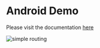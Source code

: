 # Android Demo

Please visit the documentation [here](docs/index.md)

![simple routing](https://www.graphhopper.com/wp-content/uploads/2016/10/android-demo-screenshot-2.png)
